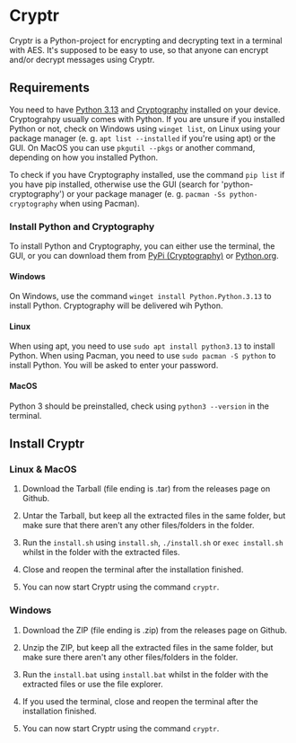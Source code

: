 # Cryptr

Cryptr is a Python-project for encrypting and decrypting text in a terminal with AES. It's supposed to be easy to use, so that anyone can encrypt and/or decrypt messages using Cryptr.

## Requirements

You need to have [Python 3.13](https://www.python.org/downloads/) and [Cryptography](https://pypi.org/project/cryptography/) installed on your device.
Cryptograhpy usually comes with Python.
If you are unsure if you installed Python or not, check on Windows using `winget list`, on Linux using your package manager (e. g. `apt list --installed` if you're using apt) or the GUI.
On MacOS you can use `pkgutil --pkgs` or another command, depending on how you installed Python.

To check if you have Cryptography installed, use the command `pip list` if you have pip installed, otherwise use the GUI (search for 'python-cryptography') or your package manager (e. g. `pacman -Ss python-cryptography` when using Pacman).

### Install Python and Cryptography

To install Python and Cryptography, you can either use the terminal, the GUI, or you can download them from [PyPi (Cryptography)](https://pypi.org/project/cryptography/) or [Python.org](https://python.org/downloads/).

#### Windows

On Windows, use the command `winget install Python.Python.3.13` to install Python.
Cryptography will be delivered wih Python.

#### Linux

When using apt, you need to use `sudo apt install python3.13` to install Python.
When using Pacman, you need to use `sudo pacman -S python` to install Python.
You will be asked to enter your password.

#### MacOS

Python 3 should be preinstalled, check using `python3 --version` in the terminal.

## Install Cryptr

### Linux & MacOS

1. Download the Tarball (file ending is .tar) from the releases page on Github.

2. Untar the Tarball, but keep all the extracted files in the same folder, but make sure that there aren't any other files/folders in the folder.

3. Run the `install.sh` using `install.sh`, `./install.sh` or `exec install.sh` whilst in the folder with the extracted files.

4. Close and reopen the terminal after the installation finished.

5. You can now start Cryptr using the command `cryptr`.

### Windows

1. Download the ZIP (file ending is .zip) from the releases page on Github.

2. Unzip the ZIP, but keep all the extracted files in the same folder, but make sure there aren't any other files/folders in the folder.

3. Run the `install.bat` using `install.bat` whilst in the folder with the extracted files or use the file explorer.

4. If you used the terminal, close and reopen the terminal after the installation finished.

5. You can now start Cryptr using the command `cryptr`.

